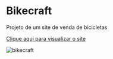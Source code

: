 # Bikecraft

Projeto de um site de venda de bicicletas

[Clique aqui para visualizar o site](https://tiagocostafx.github.io/bikecraft/)

![bikecraft](https://user-images.githubusercontent.com/20157252/66534940-4018e480-eaee-11e9-96d1-5c67f44bd49f.jpg)

